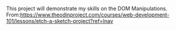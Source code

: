 This project will demonstrate my skills on the DOM Manipulations.
From:https://www.theodinproject.com/courses/web-development-101/lessons/etch-a-sketch-project?ref=lnav